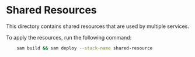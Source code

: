 # Shared Resources

This directory contains shared resources that are used by multiple services.

To apply the resources, run the following command:

```bash
    sam build && sam deploy --stack-name shared-resource
```
